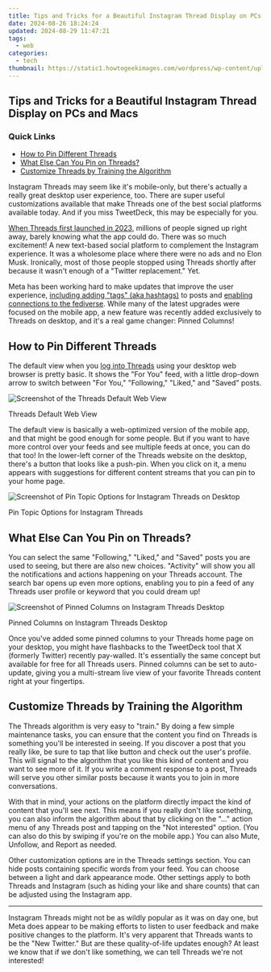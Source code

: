 ```yaml
---
title: Tips and Tricks for a Beautiful Instagram Thread Display on PCs and Macs
date: 2024-08-26 18:24:24
updated: 2024-08-29 11:47:21
tags:
  - web
categories:
  - tech
thumbnail: https://static1.howtogeekimages.com/wordpress/wp-content/uploads/2024/06/a-screen-with-threads-for-desktop-open.jpg
---
```


## Tips and Tricks for a Beautiful Instagram Thread Display on PCs and Macs

### Quick Links

* [How to Pin Different Threads](https://facebook-clips.techidaily.com/updated-in-2024-the-beginners-pathway-to-leveraging-facebook-statistics/)
* [What Else Can You Pin on Threads?](https://some-techniques.techidaily.com/frontiers-in-extended-realty-engagements-for-2024/)
* [Customize Threads by Training the Algorithm](https://screen-capture.techidaily.com/updated-quickcapture-vs-recordify-comparative-recorder-analysis-2023-for-2024/)

 Instagram Threads may seem like it's mobile-only, but there's actually a really great desktop user experience, too. There are super useful customizations available that make Threads one of the best social platforms available today. And if you miss TweetDeck, this may be especially for you.

[When Threads first launched in 2023,](https://tech-haven.techidaily.com/how-many-characters-can-you-enter-into-chatgpt-and-what-are-the-workarounds/) millions of people signed up right away, barely knowing what the app could do. There was so much excitement! A new text-based social platform to complement the Instagram experience. It was a wholesome place where there were no ads and no Elon Musk. Ironically, most of those people stopped using Threads shortly after because it wasn't enough of a "Twitter replacement." Yet.

 Meta has been working hard to make updates that improve the user experience, [including adding "tags" (aka hashtags)](https://www.howtogeek.com/i-wasnt-sure-about-threads-at-first-but-these-changes-won-me-over/) to posts and [enabling connections to the fediverse](https://extra-resources.techidaily.com/all-encompassing-virtual-horizon-review/). While many of the latest upgrades were focused on the mobile app, a new feature was recently added exclusively to Threads on desktop, and it's a real game changer: Pinned Columns!

##  How to Pin Different Threads

 The default view when you [log into Threads](https://www.threads.net/) using your desktop web browser is pretty basic. It shows the "For You" feed, with a little drop-down arrow to switch between "For You," "Following," "Liked," and "Saved" posts.

![Screenshot of the Threads Default Web View](https://static1.howtogeekimages.com/wordpress/wp-content/uploads/2024/06/threads-webdefault-1.jpg) 

Threads Default Web View

 The default view is basically a web-optimized version of the mobile app, and that might be good enough for some people. But if you want to have more control over your feeds and see multiple feeds at once, you can do that too! In the lower-left corner of the Threads website on the desktop, there's a button that looks like a push-pin. When you click on it, a menu appears with suggestions for different content streams that you can pin to your home page.

![Screenshot of Pin Topic Options for Instagram Threads on Desktop](https://static1.howtogeekimages.com/wordpress/wp-content/uploads/2024/06/threads-webpinoptions.jpg) 

Pin Topic Options for Instagram Threads

##  What Else Can You Pin on Threads?

 You can select the same "Following," "Liked," and "Saved" posts you are used to seeing, but there are also new choices. "Activity" will show you all the notifications and actions happening on your Threads account. The search bar opens up even more options, enabling you to pin a feed of any Threads user profile or keyword that you could dream up!

![Screenshot of Pinned Columns on Instagram Threads Desktop](https://static1.howtogeekimages.com/wordpress/wp-content/uploads/2024/06/threads-webpinnedtopics.jpg) 

Pinned Columns on Instagram Threads Desktop

 Once you've added some pinned columns to your Threads home page on your desktop, you might have flashbacks to the TweetDeck tool that X (formerly Twitter) recently pay-walled. It's essentially the same concept but available for free for all Threads users. Pinned columns can be set to auto-update, giving you a multi-stream live view of your favorite Threads content right at your fingertips.

##  Customize Threads by Training the Algorithm

 The Threads algorithm is very easy to "train." By doing a few simple maintenance tasks, you can ensure that the content you find on Threads is something you'll be interested in seeing. If you discover a post that you really like, be sure to tap that like button and check out the user's profile. This will signal to the algorithm that you like this kind of content and you want to see more of it. If you write a comment response to a post, Threads will serve you other similar posts because it wants you to join in more conversations.

 With that in mind, your actions on the platform directly impact the kind of content that you'll see next. This means if you really don't like something, you can also inform the algorithm about that by clicking on the "..." action menu of any Threads post and tapping on the "Not interested" option. (You can also do this by swiping if you're on the mobile app.) You can also Mute, Unfollow, and Report as needed.

 Other customization options are in the Threads settings section. You can hide posts containing specific words from your feed. You can choose between a light and dark appearance mode. Other settings apply to both Threads and Instagram (such as hiding your like and share counts) that can be adjusted using the Instagram app.

---

 Instagram Threads might not be as wildly popular as it was on day one, but Meta does appear to be making efforts to listen to user feedback and make positive changes to the platform. It's very apparent that Threads wants to be the "New Twitter." But are these quality-of-life updates enough? At least we know that if we don't like something, we can tell Threads we're not interested!

<ins class="adsbygoogle"
     style="display:block"
     data-ad-format="autorelaxed"
     data-ad-client="ca-pub-7571918770474297"
     data-ad-slot="1223367746"></ins>



<ins class="adsbygoogle"
     style="display:block"
     data-ad-client="ca-pub-7571918770474297"
     data-ad-slot="8358498916"
     data-ad-format="auto"
     data-full-width-responsive="true"></ins>

